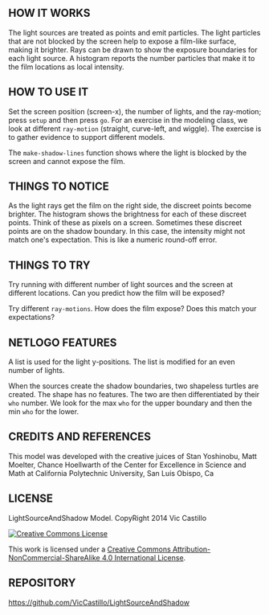 ## HOW IT WORKS

The light sources are treated as points and emit particles. The light particles that are not blocked by the screen help to expose a film-like surface, making it brighter. Rays can be drawn to show the exposure boundaries for each light source. A histogram reports the number particles that make it to the film locations as local intensity.

## HOW TO USE IT

Set the screen position (screen-x), the number of lights, and the ray-motion; press `setup` and then press `go`. For an exercise in the modeling class, we look at different `ray-motion` (straight, curve-left, and wiggle). The exercise is to gather evidence to support different models.

The `make-shadow-lines` function shows where the light is blocked by the screen and cannot expose the film.

## THINGS TO NOTICE

As the light rays get the film on the right side, the discreet points become brighter. The histogram shows the brightness for each of these discreet points. Think of these as pixels on a screen. Sometimes these discreet points are on the shadow boundary. In this case, the intensity might not match one's expectation. This is like a numeric round-off error.

## THINGS TO TRY

Try running with different number of light sources and the screen at different locations. Can you predict how the film will be exposed?

Try different `ray-motions`. How does the film expose? Does this match your expectations?

## NETLOGO FEATURES

A list is used for the light y-positions. The list is modified for an even number of lights.

When the sources create the shadow boundaries, two shapeless turtles are created. The shape has no features. The two are then differentiated by their `who` number. We look for the max `who` for the upper boundary and then the min `who` for the lower. 


## CREDITS AND REFERENCES

This model was developed with the creative juices of Stan Yoshinobu, Matt Moelter, Chance Hoellwarth of the Center for Excellence in Science and Math at California Polytechnic University, San Luis Obispo, Ca

## LICENSE

LightSourceAndShadow Model. CopyRight 2014 Vic Castillo

<a rel="license" href="http://creativecommons.org/licenses/by-nc-sa/4.0/"><img alt="Creative Commons License" style="border-width:0" src="http://i.creativecommons.org/l/by-nc-sa/4.0/88x31.png" /></a>

This work is licensed under a <a rel="license" href="http://creativecommons.org/licenses/by-nc-sa/4.0/">Creative Commons Attribution-NonCommercial-ShareAlike 4.0 International License</a>.
## REPOSITORY

https://github.com/VicCastillo/LightSourceAndShadow



